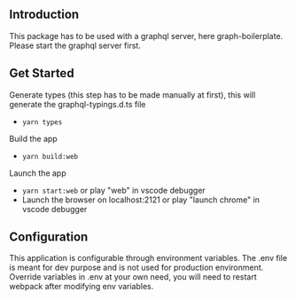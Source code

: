 ## Introduction

This package has to be used with a graphql server, here graph-boilerplate. Please start the graphql server first.

## Get Started

Generate types (this step has to be made manually at first), this will generate the graphql-typings.d.ts file

- `yarn types`

Build the app

- `yarn build:web`

Launch the app

- `yarn start:web` or play "web" in vscode debugger
- Launch the browser on localhost:2121 or play "launch chrome" in vscode debugger

## Configuration

This application is configurable through environment variables. The .env file is meant for dev purpose and is not used for production environment.
Override variables in .env at your own need, you will need to restart webpack after modifying env variables.
